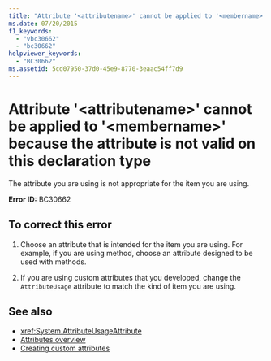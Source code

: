```yaml
---
title: "Attribute '<attributename>' cannot be applied to '<membername>' because the attribute is not valid on this declaration type"
ms.date: 07/20/2015
f1_keywords: 
  - "vbc30662"
  - "bc30662"
helpviewer_keywords: 
  - "BC30662"
ms.assetid: 5cd07950-37d0-45e9-8770-3eaac54ff7d9
---
```

# Attribute '\<attributename>' cannot be applied to '\<membername>' because the attribute is not valid on this declaration type
The attribute you are using is not appropriate for the item you are using.  
  
 **Error ID:** BC30662  
  
## To correct this error  
  
1. Choose an attribute that is intended for the item you are using. For example, if you are using method, choose an attribute designed to be used with methods.  
  
2. If you are using custom attributes that you developed, change the `AttributeUsage` attribute to match the kind of item you are using.  
  
## See also

- <xref:System.AttributeUsageAttribute>
- [Attributes overview](../programming-guide/concepts/attributes/index.md)
- [Creating custom attributes](../programming-guide/concepts/attributes/creating-custom-attributes.md)
